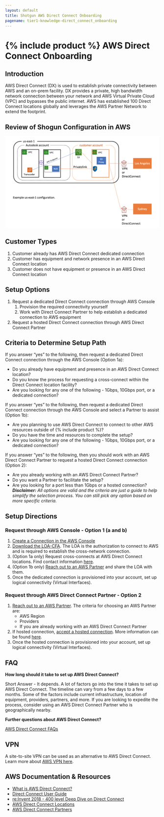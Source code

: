 ```yaml
---
layout: default
title: Shotgun AWS Direct Connect Onboarding
pagename: tier1-knowledge-direct_connect_onboarding
---
```


# {% include product %} AWS Direct Connect Onboarding


## Introduction

AWS Direct Connect (DX) is used to establish private connectivity between AWS and an on-prem facility. DX provides a private, high bandwidth network connection between your network and AWS Virtual Private Cloud (VPC) and bypasses the public internet. AWS has established 100 Direct Connect locations globally and leverages the AWS Partner Network to extend the footprint. 

## Review of Shogun Configuration in AWS

![high-level-architecture](../images/tier1-arch-s3_ue1.png)

## Customer Types

1. Customer already has AWS Direct Connect dedicated connection
2. Customer has equipment and network presence in an AWS Direct Connect location
3. Customer does not have equipment or presence in an AWS Direct Connect location


## Setup Options

1. Request a dedicated Direct Connect connection through AWS Console
    1. Provision the required connectivity yourself
    1. Work with Direct Connect Partner to help establish a dedicated connection to AWS equipment
2. Request a hosted Direct Connect connection through AWS Direct Connect Partner


## Criteria to Determine Setup Path 

If you answer “yes” to the following, then request a dedicated Direct Connect connection through the AWS Console (Option 1a):

- Do you already have equipment and presence in an AWS Direct Connect location?
- Do you know the process for requesting a cross-connect within the Direct Connect location facility?
- Are you looking for any one of the following - 1Gbps, 10Gbps port, or a dedicated connection?

If you answer “yes” to the following, then request a dedicated Direct Connect connection through the AWS Console and select a Partner to assist (Option 1b):

- Are you planning to use AWS Direct Connect to connect to other AWS resources outside of {% include product %}?
- Do you have the time and resources to complete the setup?
- Are you looking for any one of the following - 1Gbps, 10Gbps port, or a dedicated connection?

If you answer “yes” to the following, then you should work with an AWS Direct Connect Partner to request a hosted Direct Connect connection (Option 2):

- Are you already working with an AWS Direct Connect Partner?
- Do you want a Partner to facilitate the setup?
- Are you looking for a port less than 1Gbps or a hosted connection?
***Disclaimer:***  *All options are valid and the criteria are just a guide to help simplify the selection process. You can still pick any option based on more specific criteria.*

## Setup Directions

### Request through AWS Console - Option 1 (a and b)
1. [Create a Connection in the AWS Console](https://docs.aws.amazon.com/directconnect/latest/UserGuide/getting_started.html#ConnectionRequest)
1. [Download the LOA-CFA](https://docs.aws.amazon.com/directconnect/latest/UserGuide/getting_started.html#DedicatedConnection). The LOA is the authorization to connect to AWS and is required to establish the cross-network connection.
1. (Option 1a only) Request cross-connects at AWS Direct Connect locations. Find contact information [here](https://docs.aws.amazon.com/directconnect/latest/UserGuide/Colocation.html).
1. (Option 1b only) [Reach out to an AWS Partner](https://aws.amazon.com/directconnect/partners/) and share the LOA with them.
1. Once the dedicated connection is provisioned into your account, set up logical connectivity (Virtual Interfaces).

### Request through AWS Direct Connect Partner - Option 2

1. [Reach out to an AWS Partner](https://aws.amazon.com/directconnect/partners/). The criteria for choosing an AWS Partner are:
    - AWS Region
    - Providers
    - If you are already working with an AWS Direct Connect Partner
1. If hosted connection, [accept a hosted connection](https://docs.aws.amazon.com/directconnect/latest/UserGuide/getting_started.html#ConnectionRequest). More information can be found [here](https://docs.aws.amazon.com/directconnect/latest/UserGuide/accept-hosted-connection.html).
1. Once the hosted connection is provisioned into your account, set up logical connectivity (Virtual Interfaces).

## FAQ

**How long should it take to set up AWS Direct Connect?**

Short Answer - It depends. A lot of factors go into the time it takes to set up AWS Direct Connect. The timeline can vary from a few days to a few months. Some of the factors include current infrastructure, location of equipment, providers, partners, and more. If you are looking to expedite the process, consider using an AWS Direct Connect Partner who is geographically nearby.

**Further questions about AWS Direct Connect?**

[AWS Direct Connect FAQs](https://aws.amazon.com/directconnect/faqs/?nc=sn&loc=6)



## VPN

A site-to-site VPN can be used as an alternative to AWS Direct Connect. Learn more about [AWS VPN here](https://docs.aws.amazon.com/vpn/latest/s2svpn/VPC_VPN.html).

## AWS Documentation & Resources

- [What is AWS Direct Connect?](https://www.youtube.com/watch?v=eNxPhHTN8gY&feature=youtu.be&t=716)
- [Direct Connect User Guide](https://docs.aws.amazon.com/directconnect/latest/UserGuide/dc-ug.pdf)
- [re:Invent 2018 - 400 level Deep Dive on Direct Connect](https://www.youtube.com/watch?v=DXFooR95BYc)
- [AWS Direct Connect Locations](https://aws.amazon.com/directconnect/features/#AWS_Direct_Connect_Locations)
- [AWS Direct Connect Partners](https://aws.amazon.com/directconnect/partners/)
